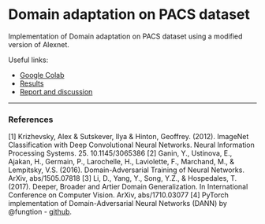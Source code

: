 # Domain adaptation on PACS dataset
Implementation of Domain adaptation on PACS dataset using a modified version of Alexnet.

Useful links: 
- [Google Colab](https://colab.research.google.com/drive/1d05ErjIoe4qO3AH9x9qO6YIi_XcV1paT?usp=sharing)
- [Results](https://docs.google.com/spreadsheets/d/1uLhNkXpfvKClKMzDB2up0mOgv7D9yjEpBaQuIOw4xbw)
- [Report and discussion](/report.pdf)


---

### References

[1] Krizhevsky, Alex & Sutskever, Ilya & Hinton, Geoffrey. (2012). ImageNet Classification with Deep Convolutional Neural Networks. Neural Information Processing Systems. 25. 10.1145/3065386
[2] Ganin, Y., Ustinova, E., Ajakan, H., Germain, P., Larochelle, H., Laviolette, F., Marchand, M., & Lempitsky, V.S. (2016). Domain-Adversarial Training of Neural Networks. ArXiv, abs/1505.07818
[3] Li, D., Yang, Y., Song, Y.Z., & Hospedales, T. (2017). Deeper, Broader and Artier Domain Generalization. In International Conference on Computer Vision. ArXiv, abs/1710.03077
[4] PyTorch implementation of Domain-Adversarial Neural Networks (DANN) by @fungtion - [github](https://github.com/fungtion/DANN).
